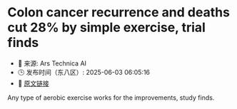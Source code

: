 # Colon cancer recurrence and deaths cut 28% by simple exercise, trial finds
- 📅 来源: Ars Technica AI
- 🕒 发布时间（东八区）: 2025-06-03 06:05:16
- 🔗 [原文链接](https://arstechnica.com/health/2025/06/exercise-improves-colon-cancer-survival-high-quality-trial-finds/)

Any type of aerobic exercise works for the improvements, study finds.